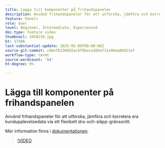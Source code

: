 ```yaml
---
title: Lägga till komponenter på frihandspanelen
description: Använd frihandspaneler för att utforska, jämföra och korrelera era kundupplevelsedata via ett flexibelt dra-och-släpp-gränssnitt.
feature: Panels
role: User
level: Beginner, Intermediate, Experienced
doc-type: feature video
thumbnail: 3458210.jpg
kt: 17506
last-substantial-update: 2025-05-09T00:00:00Z
source-git-commit: c06efb236692ac9f9beca306af11e98aa8b821ef
workflow-type: tm+mt
source-wordcount: '54'
ht-degree: 0%

---
```


# Lägga till komponenter på frihandspanelen

Använd frihandspaneler för att utforska, jämföra och korrelera era kundupplevelsedata via ett flexibelt dra-och-släpp-gränssnitt.

Mer information finns i [dokumentationen](https://experienceleague.adobe.com/en/docs/analytics-platform/using/cja-workspace/panels/freeform-panel).

>[!VIDEO](https://video.tv.adobe.com/v/3458210/?learn=on)
